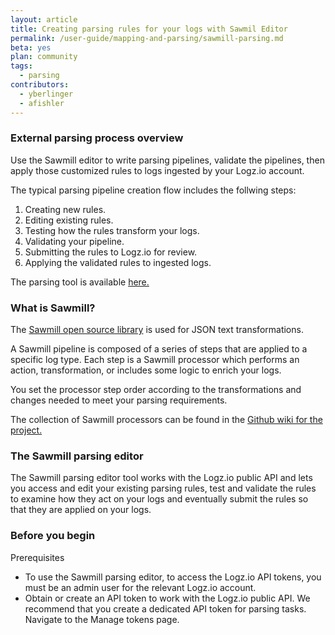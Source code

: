 ```yaml
---
layout: article
title: Creating parsing rules for your logs with Sawmil Editor
permalink: /user-guide/mapping-and-parsing/sawmill-parsing.md
beta: yes
plan: community
tags:
  - parsing
contributors:
  - yberlinger
  - afishler
---
```


### External parsing process overview

Use the Sawmill editor to write parsing pipelines, validate the pipelines, then apply those customized rules to logs ingested by your Logz.io account.  

The typical parsing pipeline creation flow includes the follwing steps:  
1. Creating new rules.
2. Editing existing rules.
3. Testing how the rules transform your logs. 
4. Validating your pipeline.
5. Submitting the rules to Logz.io for review.
6. Applying the validated rules to ingested logs. 

The parsing tool is available [here.](https://sawmill-logz.herokuapp.com/)

### What is Sawmill?

The [Sawmill open source library](https://github.com/logzio/sawmill) is used for JSON text transformations. 

A Sawmill pipeline is composed of a series of steps that are applied to a specific log type. Each step is a Sawmill processor which performs an action, transformation, or includes some logic to enrich your logs.

You set the processor step order according to the transformations and changes needed to meet your parsing requirements.

The collection of Sawmill processors can be found in the [Github wiki for the project.](https://github.com/logzio/sawmill/wiki)  

### The Sawmill parsing editor

The Sawmill parsing editor tool works with the Logz.io public API and lets you
access and edit your existing parsing rules, test and validate the rules to examine how they act on your logs and eventually submit the rules so that they are applied on your logs.

### Before you begin

Prerequisites

* To use the Sawmill parsing editor, to access the Logz.io API tokens, you must be an admin user for the relevant Logz.io account.
* Obtain or create an API token to work with the Logz.io public API. We recommend that you create a dedicated API token for parsing tasks. Navigate to the Manage tokens page. <!-- add the relevant link or include snippet --->